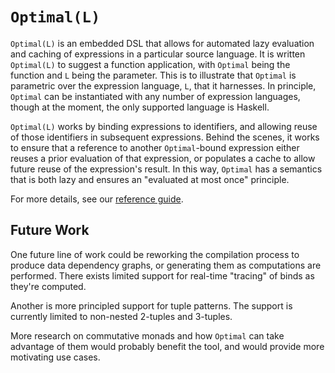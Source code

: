 # `Optimal(L)`

`Optimal(L)` is an embedded DSL that allows for automated lazy evaluation and
caching of expressions in a particular source language. It is written
`Optimal(L)` to suggest a function application, with `Optimal` being the function
and `L` being the parameter. This is to illustrate that `Optimal` is parametric
over the expression language, `L`, that it harnesses. In principle, `Optimal`
can be instantiated with any number of expression languages, though at the
moment, the only supported language is Haskell.

`Optimal(L)` works by binding expressions to identifiers, and allowing reuse of
those identifiers in subsequent expressions. Behind the scenes, it works to
ensure that a reference to another `Optimal`-bound expression either reuses a
prior evaluation of that expression, or populates a cache to allow future reuse
of the expression's result. In this way, `Optimal` has a semantics that is both
lazy and ensures an "evaluated at most once" principle.

For more details, see our [reference guide](./doc/reference.md).


## Future Work

One future line of work could be reworking the compilation process to produce
data dependency graphs, or generating them as computations are performed. There
exists limited support for real-time "tracing" of binds as they're computed.

Another is more principled support for tuple patterns. The support is currently
limited to non-nested 2-tuples and 3-tuples.

More research on commutative monads and how `Optimal` can take advantage of them
would probably benefit the tool, and would provide more motivating use cases.
